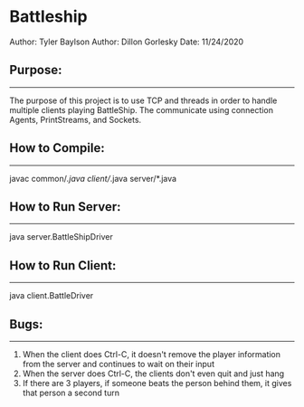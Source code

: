 # Battleship
Author: Tyler Baylson
Author: Dillon Gorlesky
Date: 11/24/2020

## Purpose:
------------------------------------------------------------
The purpose of this project is to use TCP and threads in order to handle 
multiple clients playing BattleShip. The communicate using connection Agents,
PrintStreams, and Sockets.

## How to Compile:
------------------------------------------------------------
javac common/*.java client/*.java server/*.java

## How to Run Server:
------------------------------------------------------------
java server.BattleShipDriver <port> <boardSize>

## How to Run Client:
------------------------------------------------------------
java client.BattleDriver <hostname> <port> <name>

## Bugs:
------------------------------------------------------------
1. When the client does Ctrl-C, it doesn't remove the player information 
  from the server and continues to wait on their input
2. When the server does Ctrl-C, the clients don't even quit and just hang
3. If there are 3 players, if someone beats the person behind them, it gives  
  that person a second turn
